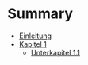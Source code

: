 # Summary

- [Einleitung](einleitung.md)
- [Kapitel 1](kapitel1.md)
  - [Unterkapitel 1.1](kapitel1_1.md)

